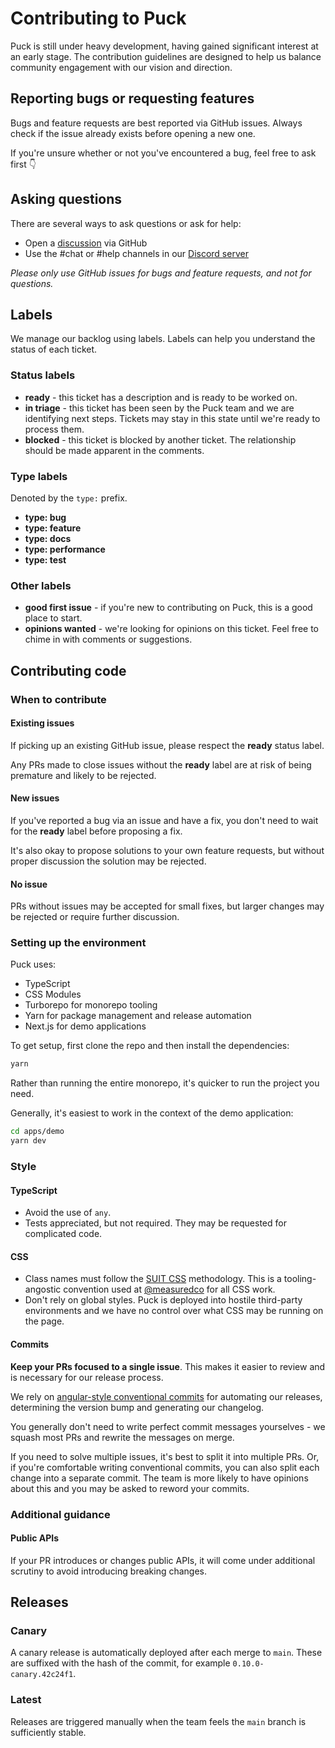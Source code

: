 # Contributing to Puck

Puck is still under heavy development, having gained significant interest at an early stage. The contribution guidelines are designed to help us balance community engagement with our vision and direction.

## Reporting bugs or requesting features

Bugs and feature requests are best reported via GitHub issues. Always check if the issue already exists before opening a new one.

If you're unsure whether or not you've encountered a bug, feel free to ask first 👇

## Asking questions

There are several ways to ask questions or ask for help:

- Open a [discussion](https://github.com/measuredco/puck/discussions) via GitHub
- Use the #chat or #help channels in our [Discord server](https://discord.gg/D9e4E3MQVZ)

_Please only use GitHub issues for bugs and feature requests, and not for questions._

## Labels

We manage our backlog using labels. Labels can help you understand the status of each ticket.

### Status labels

- **ready** - this ticket has a description and is ready to be worked on.
- **in triage** - this ticket has been seen by the Puck team and we are identifying next steps. Tickets may stay in this state until we're ready to process them.
- **blocked** - this ticket is blocked by another ticket. The relationship should be made apparent in the comments.

### Type labels

Denoted by the `type:` prefix.

- **type: bug**
- **type: feature**
- **type: docs**
- **type: performance**
- **type: test**

### Other labels

- **good first issue** - if you're new to contributing on Puck, this is a good place to start.
- **opinions wanted** - we're looking for opinions on this ticket. Feel free to chime in with comments or suggestions.

## Contributing code

### When to contribute

#### Existing issues

If picking up an existing GitHub issue, please respect the **ready** status label.

Any PRs made to close issues without the **ready** label are at risk of being premature and likely to be rejected.

#### New issues

If you've reported a bug via an issue and have a fix, you don't need to wait for the **ready** label before proposing a fix.

It's also okay to propose solutions to your own feature requests, but without proper discussion the solution may be rejected.

#### No issue

PRs without issues may be accepted for small fixes, but larger changes may be rejected or require further discussion.

### Setting up the environment

Puck uses:

- TypeScript
- CSS Modules
- Turborepo for monorepo tooling
- Yarn for package management and release automation
- Next.js for demo applications

To get setup, first clone the repo and then install the dependencies:

```sh
yarn
```

Rather than running the entire monorepo, it's quicker to run the project you need.

Generally, it's easiest to work in the context of the demo application:

```sh
cd apps/demo
yarn dev
```

### Style

#### TypeScript

- Avoid the use of `any`.
- Tests appreciated, but not required. They may be requested for complicated code.

#### CSS

- Class names must follow the [SUIT CSS](https://suitcss.github.io) methodology. This is a tooling-angostic convention used at [@measuredco](https://github.com/measuredco) for all CSS work.
- Don't rely on global styles. Puck is deployed into hostile third-party environments and we have no control over what CSS may be running on the page.

#### Commits

**Keep your PRs focused to a single issue**. This makes it easier to review and is necessary for our release process.

We rely on [angular-style conventional commits](https://github.com/angular/angular.js/blob/master/DEVELOPERS.md#-git-commit-guidelines) for automating our releases, determining the version bump and generating our changelog.

You generally don't need to write perfect commit messages yourselves - we squash most PRs and rewrite the messages on merge.

If you need to solve multiple issues, it's best to split it into multiple PRs. Or, if you're comfortable writing conventional commits, you can also split each change into a separate commit. The team is more likely to have opinions about this and you may be asked to reword your commits.

### Additional guidance

#### Public APIs

If your PR introduces or changes public APIs, it will come under additional scrutiny to avoid introducing breaking changes.

## Releases

### Canary

A canary release is automatically deployed after each merge to `main`. These are suffixed with the hash of the commit, for example `0.10.0-canary.42c24f1`.

### Latest

Releases are triggered manually when the team feels the `main` branch is sufficiently stable.
